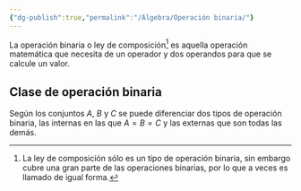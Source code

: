 ```yaml
---
{"dg-publish":true,"permalink":"/Álgebra/Operación binaria/"}
---
```


La operación binaria o ley de composición[^1] es aquella operación matemática que necesita de un operador y dos operandos para que se calcule un valor.

## Clase de operación binaria
Según los conjuntos $A$, $B$ y $C$ se puede diferenciar dos tipos de operación binaria, las internas en las que $A=B=C$ y las externas que son todas las demás.

[^1]: La ley de composición sólo es un tipo de operación binaria, sin embargo cubre una gran parte de las operaciones binarias, por lo que a veces es llamado de igual forma.